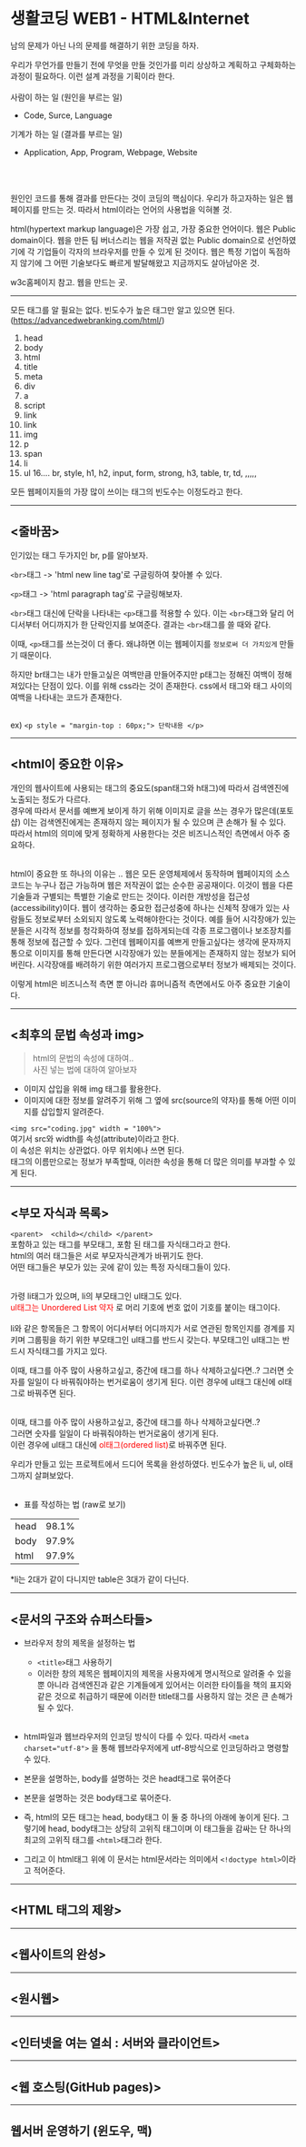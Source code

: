 # 생활코딩 WEB1 - HTML&Internet

남의 문제가 아닌 나의 문제를 해결하기 위한 코딩을 하자.

우리가 무언가를 만들기 전에 무엇을 만들 것인가를 미리 상상하고 계획하고 구체화하는 과정이 필요하다.
이런 설계 과정을 기획이라 한다.
<br><br>
사람이 하는 일 (원인을 부르는 일)
- Code, Surce, Language

기계가 하는 일 (결과를 부르는 일)
- Application, App, Program, Webpage, Website
  
<br><br>

원인인 코드를 통해 결과를 만든다는 것이 코딩의 핵심이다. 
우리가 하고자하는 일은 웹페이지를 만드는 것. 따라서 html이라는 언어의 사용법을 익혀볼 것.

html(hypertext markup language)은 가장 쉽고, 가장 중요한 언어이다. 
웹은 Public domain이다. 웹을 만든 팀 버너스리는 웹을 저작권 없는 Public domain으로 선언하였기에 각 기업들이 각자의 브라우저를 만들 수 있게 된 것이다. 
웹은 특정 기업이 독점하지 않기에 그 어떤 기술보다도 빠르게 발달해왔고 지금까지도 살아남아온 것. 



w3c홈페이지 참고. 웹을 만드는 곳. 


---

모든 태그를 알 필요는 없다. 빈도수가 높은 태그만 알고 있으면 된다. 
(https://advancedwebranking.com/html/)
1. head
2. body
3. html
4. title
5. meta
6. div
7. a
8. script
9. link
10. link
11. img
12. p
13. span
14. li
15. ul
16.... br, style, h1, h2, input, form, strong, h3, table, tr, td, ,,,,,

모든 웹페이지들의 가장 많이 쓰이는 태그의 빈도수는 이정도라고 한다.


---

## <줄바꿈>

인기있는 태그 두가지인 br, p를 알아보자.

`<br>`태그
-> 'html new line tag'로 구글링하여 찾아볼 수 있다.

`<p>`태그
-> 'html paragraph tag'로 구글링해보자. 

`<br>`태그 대신에 단락을 나타내는 `<p>`태그를 적용할 수 있다. 
이는 `<br>`태그와 달리 어디서부터 어디까지가 한 단락인지를 보여준다. 결과는 `<br>`태그를 쓸 때와 같다. 

이때, `<p>`태그를 쓰는것이 더 좋다. 왜냐하면 이는 웹페이지를 `정보로써 더 가치있게` 만들기 때문이다.
            
하지만 br태그는 내가 만들고싶은 여백만큼 만들어주지만 p태그는 정해진 여백이 정해져있다는 단점이 있다. 이를 위해 css라는 것이 존재한다. css에서 태그와 태그 사이의 여백을 나타내는 코드가 존재한다. <br><br>

ex) `<p style = "margin-top : 60px;"> 단락내용 </p>`


---

## <html이 중요한 이유>

개인의 웹사이트에 사용되는 태그의 중요도(span태그와 h태그)에 따라서 검색엔진에 노출되는 정도가 다르다.<br>
경우에 따라서 문서를 예쁘게 보이게 하기 위해 이미지로 글을 쓰는 경우가 많은데(포토샵) 이는 검색엔진에게는 존재하지 않는 페이지가 될 수 있으며 큰 손해가 될 수 있다. <br>
따라서 html의 의미에 맞게 정확하게 사용한다는 것은 비즈니스적인 측면에서 아주 중요하다. <br><br>

html이 중요한 또 하나의 이유는 .. 웹은 모든 운영체제에서 동작하며 웹페이지의 소스코드는 누구나 접근 가능하며 웹은 저작권이 없는 순수한 공공재이다. 이것이 웹을 다른 기술들과 구별되는 특별한 기술로 만드는 것이다. 이러한 개방성을 접근성(accessibility)이다. 웹이 생각하는 중요한 접근성중에 하나는 신체적 장애가 있는 사람들도 정보로부터 소외되지 않도록 노력해야한다는 것이다. 
예를 들어 시각장애가 있는 분들은 시각적 정보를 청각화하여 정보를 접하게되는데 각종 프로그램이나 보조장치를 통해 정보에 접근할 수 있다. 그런데 웹페이지를 예쁘게 만들고싶다는 생각에 문자까지 통으로 이미지를 통해 만든다면 시각장애가 있는 분들에게는 존재하지 않는 정보가 되어버린다. 시각장애를 배려하기 위한 여러가지 프로그램으로부터 정보가 배제되는 것이다. 

이렇게 html은 비즈니스적 측면 뿐 아니라 휴머니즘적 측면에서도 아주 중요한 기술이다. 

---
## <최후의 문법 속성과 img>
> html의 문법의 속성에 대하여.. <br>
> 사진 넣는 법에 대하여 알아보자
- 이미지 삽입을 위해 img 태그를 활용한다.
- 이미지에 대한 정보를 알려주기 위해 그 옆에 src(source의 약자)를 통해 어떤 이미지를 삽입할지 알려준다.


`<img src="coding.jpg" width = "100%">` <br>
여기서 src와 width를 속성(attribute)이라고 한다. <br>
이 속성은 위치는 상관없다. 아무 위치에나 쓰면 된다. <br>
태그의 이름만으로는 정보가 부족할때, 이러한 속성을 통해 더 많은 의미를 부과할 수 있게 된다.


---
## <부모 자식과 목록>

`
<parent> 
    <child></child>
</parent>
`
<br>
포함하고 있는 태그를 부모태그, 포함 된 태그를 자식태그라고 한다.<br>
html의 여러 태그들은 서로 부모자식관계가 바뀌기도 한다. <br>
어떤 태그들은 부모가 있는 곳에 같이 있는 특정 자식태그들이 있다.<br><br>

가령 li태그가 있으며, li의 부모태그인 ul태그도 있다.<br>
<font color= " red"> ul태그는 Unordered List 약자 </font>로 머리 기호에 번호 없이 기호를 붙이는 태그이다. <br><br>
li와 같은 항목들은 그 항목이 어디서부터 어디까지가 서로 연관된 항목인지를 경계를 지키며 그룹핑을 하기 위한 부모태그인 ul태그를 반드시 갖는다. 부모태그인 ul태그는 반드시 자식태그를 가지고 있다. 

이때, 태그를 아주 많이 사용하고싶고, 중간에 태그를 하나 삭제하고싶다면..?
그러면 숫자를 일일이 다 바꿔줘야하는 번거로움이 생기게 된다.
이런 경우에 ul태그 대신에 ol태그로 바꿔주면 된다. <br><br>

이때, 태그를 아주 많이 사용하고싶고, 중간에 태그를 하나 삭제하고싶다면..? <br>
그러면 숫자를 일일이 다 바꿔줘야하는 번거로움이 생기게 된다.<br>
이런 경우에 ul태그 대신에 <font color = "red">ol태그(ordered list)</font>로 바꿔주면 된다. 

우리가 만들고 있는 프로젝트에서 드디어 목록을 완성하였다. 
빈도수가 높은 li, ul, ol태그까지 살펴보았다. 
<br><br>

- 표를 작성하는 법 (raw로 보기)
<table>
    <tr>
        <td>head</td>
        <td>98.1%</td>
    </tr>
    <tr>
        <td>body</td>
        <td>97.9%</td>
    </tr>
    <tr>
        <td>html</td>
        <td>97.9%</td>
    </tr>
</table>

*li는 2대가 같이 다니지만 table은 3대가 같이 다닌다. 

---
## <문서의 구조와 슈퍼스타들>
- 브라우저 창의 제목을 설정하는 법
  - `<title>`태그 사용하기
  - 이러한 창의 제목은 웹페이지의 제목을 사용자에게 명시적으로 알려줄 수 있을 뿐 아니라 검색엔진과 같은 기계들에게 있어서는 이러한 타이틀을 책의 표지와 같은 것으로 취급하기 때문에 이러한 title태그를 사용하지 않는 것은 큰 손해가 될 수 있다. 
  <br>
- html파일과 웹브라우저의 인코딩 방식이 다를 수 있다. 따라서 `<meta charset="utf-8">` 을 통해 웹브라우저에게 utf-8방식으로 인코딩하라고 명령할 수 있다.

- 본문을 설명하는, body를 설명하는 것은 head태그로 묶어준다 

- 본문을 설명하는 것은 body태그로 묶어준다. 
- 즉, html의 모든 태그는 head, body태그 이 둘 중 하나의 아래에 놓이게 된다. 그렇기에 head, body태그는 상당히 고위직 태그이며 이 태그들을 감싸는 단 하나의 최고의 고위직 태그를 `<html>`태그라 한다. 
- 그리고 이 html태그 위에 이 문서는 html문서라는 의미에서 `<!doctype html>`이라고 적어준다. 

---
## <HTML 태그의 제왕>


---
## <웹사이트의 완성>



---
## <원시웹>


---
## <인터넷을 여는 열쇠 : 서버와 클라이언트>



---
## <웹 호스팅(GitHub pages)>



---
## 웹서버 운영하기 (윈도우, 맥)


